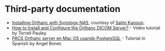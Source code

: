 Third-party documentation
=========================

 * [Installing Orthanc with Synology NAS](2017-05-09-SynologyNAS.pdf), courtesy of [Salim Kanoun](https://groups.google.com/d/msg/orthanc-users/oHeShi52vWE/IoNAt8IsDQAJ).
 * [How to Install and Configure the Orthanc DICOM Server?](https://www.youtube.com/watch?v=TlatRv1IIAw) - Video tutorial by Torrell Pauley.
 * [PACS Orthanc server en Mac OS usando PostgreSQL](https://medium.com/@angel.bonet/pacs-orthanc-server-en-mac-os-con-postgresql-97a17c4a7bca) - Tutorial in Spanish by Angel Bonet.
